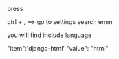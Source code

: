 press

ctrl + , ==> go to settings 
search emm

you will find include language


"item":'django-html'
"value": "html"